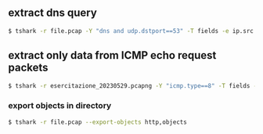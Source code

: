 
## extract dns query

```bash
$ tshark -r file.pcap -Y "dns and udp.dstport==53" -T fields -e ip.src -e dns.qry.name |head
```

## extract only data from ICMP echo request packets

```bash
$ tshark -r esercitazione_20230529.pcapng -Y "icmp.type==8" -T fields -e data
```

### export objects in directory

```bash
$ tshark -r file.pcap --export-objects http,objects
```



